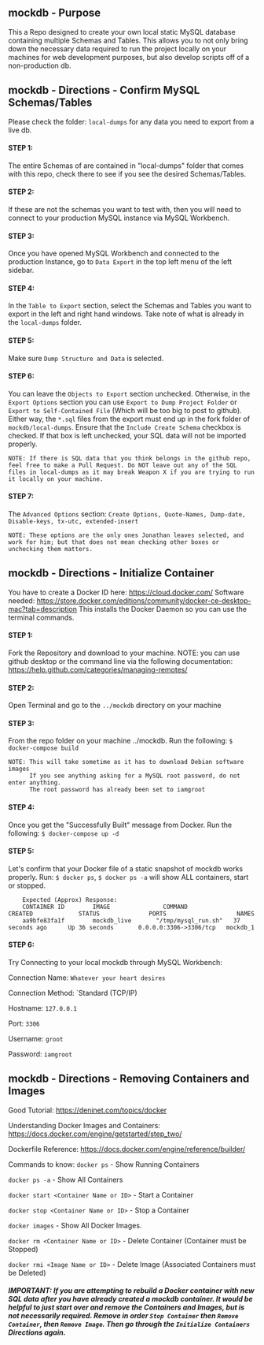 ## mockdb - Purpose

This a Repo designed to create your own local static MySQL database containing multiple Schemas and Tables. This allows you to not only bring down the necessary data required to run the project locally on your machines for web development purposes, but also develop scripts off of a non-production db.

## mockdb - Directions - Confirm MySQL Schemas/Tables

Please check the folder: `local-dumps` for any data you need to export from a live db.

####  STEP 1:
The entire Schemas of are contained in "local-dumps" folder that comes with this repo, check there to see if you see the desired Schemas/Tables.

####  STEP 2:
If these are not the schemas you want to test with, then you will need to connect to your production MySQL instance via MySQL Workbench.

####  STEP 3:
Once you have opened MySQL Workbench and connected to the production Instance, go to `Data Export` in the top left menu of the left sidebar.

####  STEP 4:
In the `Table to Export` section, select the Schemas and Tables you want to export in the left and right hand windows. Take note of what is already in the `local-dumps` folder.

####  STEP 5:
Make sure `Dump Structure and Data` is selected.

####  STEP 6:
You can leave the `Objects to Export` section unchecked. Otherwise, in the `Export Options` section you can use `Export to Dump Project Folder` or `Export to Self-Contained File` (Which will be too big to post to github). Either way, the `*.sql` files from the export must end up in the fork folder of `mockdb/local-dumps`. Ensure that the `Include Create Schema` checkbox is checked. If that box is left unchecked, your SQL data will not be imported properly.

  	NOTE: If there is SQL data that you think belongs in the github repo, feel free to make a Pull Request. Do NOT leave out any of the SQL files in local-dumps as it may break Weapon X if you are trying to run it locally on your machine.

####  STEP 7:
The `Advanced Options` section: `Create Options, Quote-Names, Dump-date, Disable-keys, tx-utc, extended-insert`

  	NOTE: These options are the only ones Jonathan leaves selected, and work for him; but that does not mean checking other boxes or unchecking them matters.


## mockdb - Directions - Initialize Container

You have to create a Docker ID here: https://cloud.docker.com/
Software needed: https://store.docker.com/editions/community/docker-ce-desktop-mac?tab=description
This installs the Docker Daemon so you can use the terminal commands.

#### STEP 1:
Fork the Repository and download to your machine.
  	NOTE: you can use github desktop or the command line via the following documentation: https://help.github.com/categories/managing-remotes/

#### STEP 2:
Open Terminal and go to the `../mockdb` directory on your machine

#### STEP 3:
From the repo folder on your machine ../mockdb. Run the following: `$ docker-compose build`

	NOTE: This will take sometime as it has to download Debian software images
          If you see anything asking for a MySQL root password, do not enter anything.
          The root password has already been set to iamgroot


#### STEP 4:
Once you get the "Successfully Built" message from Docker. Run the following: `$ docker-compose up -d`

#### STEP 5:
Let's confirm that your Docker file of a static snapshot of mockdb works properly. Run: `$ docker ps`, `$ docker ps -a` will show ALL containers, start or stopped.

        Expected (Approx) Response:
        CONTAINER ID        IMAGE               COMMAND               CREATED             STATUS              PORTS                    NAMES
        aa9bfe83fa1f        mockdb_live       "/tmp/mysql_run.sh"   37 seconds ago      Up 36 seconds       0.0.0.0:3306->3306/tcp   mockdb_1


#### STEP 6:
Try Connecting to your local mockdb through MySQL Workbench:

Connection Name: `Whatever your heart desires`

Connection Method: `Standard (TCP/IP)

Hostname: `127.0.0.1`

Port: `3306`

Username: `groot`

Password: `iamgroot`


## mockdb - Directions - Removing Containers and Images

Good Tutorial: https://deninet.com/topics/docker

Understanding Docker Images and Containers: https://docs.docker.com/engine/getstarted/step_two/

Dockerfile Reference: https://docs.docker.com/engine/reference/builder/

Commands to know:
`docker ps` - Show Running Containers

`docker ps -a` - Show All Containers

`docker start <Container Name or ID>` - Start a Container

`docker stop <Container Name or ID>` - Stop a Container

`docker images` - Show All Docker Images.

`docker rm <Container Name or ID>` - Delete Container (Container must be Stopped)

`docker rmi <Image Name or ID>` - Delete Image (Associated Containers must be Deleted)


##### IMPORTANT: If you are attempting to rebuild a Docker container with new SQL data after you have already created a mockdb container. It would be helpful to just start over and remove the Containers and Images, but is not necessarily required. Remove in order `Stop Container` then `Remove Container`, then `Remove Image`. Then go through the `Initialize Containers` Directions again.
